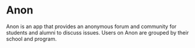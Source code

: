 # Anon
Anon is an app that provides an anonymous forum and community for students and alumni to discuss issues. Users on Anon are grouped by their school and program.
 
